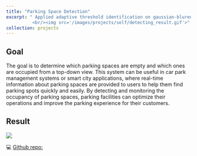```yaml
---
title: "Parking Space Detection"
excerpt: " Applied adaptive threshold identification on gaussian-blured image with self-annotated rectangle
          <br/><img src='/images/projects/self/detecting_result.gif'>"
collection: projects
---
```


## Goal

The goal is to determine which parking spaces are empty and which ones are occupied from a top-down view. This system can be useful in car park management systems or smart city applications, where real-time information about parking spaces are provided to users to help them find parking spots quickly and easily. By detecting and monitoring the occupancy of parking spaces, parking facilities can optimize their operations and improve the parking experience for their customers.

## Result

<img src='/images/projects/self/detecting_result.gif'>

:computer: [Github repo:](https://github.com/yi-cheng-liu/park_space_detection)
